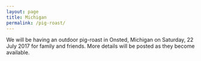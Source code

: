 ```yaml
---
layout: page
title: Michigan
permalink: /pig-roast/
---
```


We will be having an outdoor pig-roast in Onsted, Michigan on
Saturday, 22 July 2017 for family and friends. More details will be
posted as they become available.
